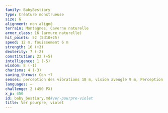 ```yaml
---
family: BabyBestiary
type: Créature monstrueuse
size: G
alignment: non aligné
terrain: Montagnes, Caverne naturelle
armor_class: 16 (armure naturelle)
hit_points: 52 (5d10+25)
speed: 12 m, fouissement 6 m
strength: 16 (+3)
dexterity: 7 (-2)
constitution: 22 (+5)
intelligence: 1 (-5)
wisdom: 8 (-1)
charisma: 4 (-3)
saving_throws: Con +7
senses: perception des vibrations 18 m, vision aveugle 9 m, Perception passive 9
languages: —
challenge: 2 (450 PX)
x_p: 450
id: baby_bestiary.md#ver-pourpre-violet
title: Ver pourpre, violet
---
```


